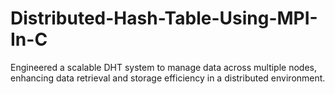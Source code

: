 # Distributed-Hash-Table-Using-MPI-In-C
Engineered a scalable DHT system to manage data across multiple nodes, enhancing data retrieval and storage efficiency in a distributed environment.
